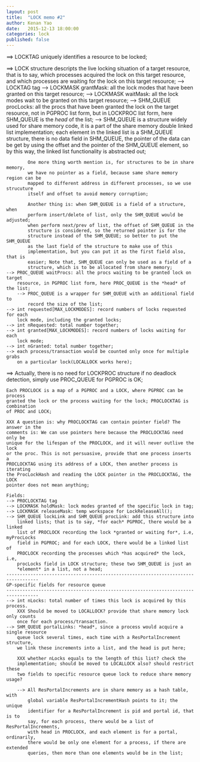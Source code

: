 ```yaml
---
layout: post
title:  "LOCK memo #2"
author: Kenan Yao
date:   2015-12-13 18:00:00
categories: lock
published: false
---
```


==> LOCKTAG uniquely identifies a resource to be locked;

==> LOCK structure descripts the live locking situation of a target resource,
	that is to say, which processes acquired the lock on this target resource,
	and which processes are waiting for the lock on this target resource;
	--> LOCKTAG tag
	--> LOCKMASK grantMask: all the lock modes that have been granted on this target
		resource;
	--> LOCKMASK waitMask: all the lock modes wait to be granted on this target
		resource;
	--> SHM_QUEUE procLocks: all the procs that have been granted the lock on
		the target resource, not in PGPROC list form, but in LOCKPROC list form,
		here SHM_QUEUE is the *head* of the list;
		--> SHM_QUEUE is a structure widely used for share memory code, it is a
			part of the share memory double linked list implementation; each element
			in the linked list is a SHM_QUEUE structure, there is no data field in
			SHM_QUEUE, the pointer of the data can be get by using the offset and
			the pointer of the SHM_QUEUE element, so by this way, the linked list
			functionality is abstracted out;

			One more thing worth mention is, for structures to be in share memory,
			we have no pointer as a field, because same share memory region can be
			mapped to different address in different processes, so we use strucuture
			itself and offset to avoid memory corruption;

			Another thing is: when SHM_QUEUE is a field of a structure, when
			perform insert/delete of list, only the SHM_QUEUE would be adjusted;
			when perform next/prev of list, the offset of SHM_QUEUE in the
			structure is considered, so the returned pointer is for the
			structure instead of the SHM_QUEUE; so better to put the SHM_QUEUE
			as the last field of the structure to make use of this
			implementation, but you can put it as the first field also, that is
			easier; Note that, SHM_QUEUE can only be used as a field of a
			structure, which is to be allocated from share memory;
	--> PROC_QUEUE waitProcs: all the procs waiting to be granted lock on target
		resource, in PGPROC list form, here PROC_QUEUE is the *head* of the list;
		--> PROC_QUEUE is a wrapper for SHM_QUEUE with an additional field to
			record the size of the list;
	--> int requested[MAX_LOCKMODES]: record numbers of locks requested for each
		lock mode, including the granted locks;
	--> int nRequested: total number together;
	--> int granted[MAX_LOCKMODES]: record numbers of locks waiting for each
		lock mode;
	--> int nGranted: total number together;
	--> each process/transaction would be counted only once for multiple grabs
		on a particular lock(LOCALLOCK works here);

==> Actually, there is no need for LOCKPROC structure if no deadlock detection,
	simply use PROC_QUEUE for PGPROC is OK;

	Each PROCLOCK is a map of a PGPROC and a LOCK, where PGPROC can be process
	granted the lock or the process waiting for the lock; PROCLOCKTAG is combination
	of PROC and LOCK;

	XXX A question is: why PROCLOCKTAG can contain pointer field? The answer in the
	comments is: We can use pointers here because the PROCLOCKTAG need only be
	unique for the lifespan of the PROCLOCK, and it will never outlive the lock
	or the proc. This is not persuasive, provide that one process inserts a
	PROCLOCKTAG using its address of a LOCK, then another process is iterating
	the ProcLockHash and reading the LOCK pointer in the PROCLOCKTAG, the LOCK
	pointer does not mean anything;

	Fields:
	--> PROCLOCKTAG tag
	--> LOCKMASK holdMask: lock modes granted of the specific lock in tag;
	--> LOCKMASK releaseMask: temp workspace for LockReleaseAll();
	--> SHM_QUEUE lockLink and SHM_QUEUE procLink: add this structure into
		linked lists; that is to say, *for each* PGPROC, there would be a linked
		list of PROCLOCK recording the lock *granted or waiting for*, i.e, myProcLocks
		field in PGPROC; and for each LOCK, there would be a linked list of
		PROCLOCK recording the processes which *has acquired* the lock, i.e,
		procLocks field in LOCK structure; these two SHM_QUEUE is just an
		*element* in a list, not a head;
	----------------------------------------------------------------------------------
	GP-specific fields for resource queue
	----------------------------------------------------------------------------------
	--> int nLocks: total number of times this lock is acquired by this process.
		XXX Should be moved to LOCALLOCK? provide that share memory lock only counts
		once for each process/transaction.
	--> SHM_QUEUE portalLinks: *head*, since a process would acquire a single resource
		queue lock several times, each time with a ResPortalIncrement structure,
		we link these increments into a list, and the head is put here;
		
		XXX whether nLocks equals to the length of this list? check the
		implementation; should be moved to LOCALLOCK also? should restrict these
		two fields to specific resource queue lock to reduce share memory usage?

		--> All ResPortalIncrements are in share memory as a hash table, with
			global variable ResPortalIncrementHash points to it; the unique
			identifier for a ResPortalIncrement is pid and portal id, that is to
			say, for each process, there would be a list of ResPortalIncrements,
			with head in PROCLOCK, and each element is for a portal, ordinarily,
			there would be only one element for a process, if there are extended
			queries, then more than one elements would be in the list;
